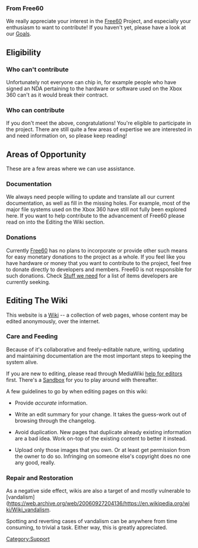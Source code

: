 ### From Free60

We really appreciate your interest in the [Free60](Main_Page "wikilink")
Project, and especially your enthusiasm to want to contribute\! If you
haven't yet, please have a look at our [Goals](Goals "wikilink").

## Eligibility

### Who can't contribute

Unfortunately not everyone can chip in, for example people who have
signed an NDA pertaining to the hardware or software used on the Xbox
360 can't as it would break their contract.

### Who can contribute

If you don't meet the above, congratulations\! You're eligible to
participate in the project. There are still quite a few areas of
expertise we are interested in and need information on, so please keep
reading\!

## Areas of Opportunity

These are a few areas where we can use assistance.

### Documentation

We always need people willing to update and translate all our current
documentation, as well as fill in the missing holes. For example, most
of the major file systems used on the Xbox 360 have still not fully been
explored here. If you want to help contribute to the advancement of
Free60 please read on into the Editing the Wiki section.

### Donations

Currently [Free60](Main_Page "wikilink") has no plans to incorporate or
provide other such means for easy monetary donations to the project as a
whole. If you feel like you have hardware or money that you want to
contribute to the project, feel free to donate directly to developers
and members. Free60 is not responsible for such donations. Check [Stuff
we need](Stuff_we_need "wikilink") for a list of items developers are
currently seeking.

## Editing The Wiki

This website is a [Wiki](http://en.wikipedia.org/wiki/Wiki) -- a
collection of web pages, whose content may be edited anonymously, over
the internet.

### Care and Feeding

Because of it's collaborative and freely-editable nature, writing,
updating and maintaining documentation are the most important steps to
keeping the system alive.

If you are new to editing, please read through MediaWiki [help for
editors](http://meta.wikimedia.org/wiki/Help:Contents#For_editors)
first. There's a [Sandbox](Sandbox "wikilink") for you to play around
with thereafter.

A few guidelines to go by when editing pages on this wiki:

  - Provide *accurate* information.

<!-- end list -->

  - Write an edit summary for your change. It takes the guess-work out
    of browsing through the changelog.

<!-- end list -->

  - Avoid duplication. New pages that duplicate already existing
    information are a bad idea. Work on-top of the existing content to
    better it instead.

<!-- end list -->

  - Upload only those images that you own. Or at least get permission
    from the owner to do so. Infringing on someone else's copyright does
    no one any good, really.

### Repair and Restoration

As a negative side effect, wikis are also a target of and mostly
vulnerable to [vandalism](https://web.archive.org/web/20060927204136/https://en.wikipedia.org/wiki/Wiki_vandalism.

Spotting and reverting cases of vandalism can be anywhere from time
consuming, to trivial a task. Either way, this is greatly appreciated.

[Category:Support](Category:Support "wikilink")
